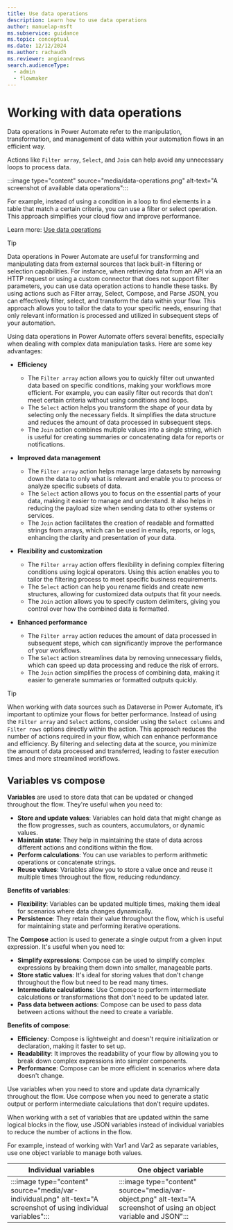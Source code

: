 ```yaml
---
title: Use data operations
description: Learn how to use data operations
author: manuelap-msft
ms.subservice: guidance
ms.topic: conceptual
ms.date: 12/12/2024
ms.author: rachaudh
ms.reviewer: angieandrews
search.audienceType: 
  - admin
  - flowmaker
---
```


# Working with data operations

Data operations in Power Automate refer to the manipulation, transformation, and management of data within your automation flows in an efficient way. 

Actions like `Filter array`, `Select`, and `Join` can help avoid any unnecessary loops to process data. 

:::image type="content" source="media/data-operations.png" alt-text="A screenshot of available data operations":::

For example, instead of using a condition in a loop to find elements in a table that match a certain criteria, you can use a filter or select operation. This approach simplifies your cloud flow and improve performance. 

Learn more: [Use data operations](/power-automate/data-operations)

>[!TIP]
>Data operations in Power Automate are useful for transforming and manipulating data from external sources that lack built-in filtering or selection capabilities. For instance, when retrieving data from an API via an HTTP request or using a custom connector that does not support filter parameters, you can use data operation actions to handle these tasks. By using actions such as Filter array, Select, Compose, and Parse JSON, you can effectively filter, select, and transform the data within your flow. This approach allows you to tailor the data to your specific needs, ensuring that only relevant information is processed and utilized in subsequent steps of your automation.

Using data operations in Power Automate offers several benefits, especially when dealing with complex data manipulation tasks. Here are some key advantages:

- **Efficiency**
  - The `Filter array` action allows you to quickly filter out unwanted data based on specific conditions, making your workflows more efficient. For example, you can easily filter out records that don't meet certain criteria without using conditions and loops.
  - The `Select` action helps you transform the shape of your data by selecting only the necessary fields. It simplifies the data structure and reduces the amount of data processed in subsequent steps.
  - The `Join` action combines multiple values into a single string, which is useful for creating summaries or concatenating data for reports or notifications.

- **Improved data management**
  - The `Filter array` action helps manage large datasets by narrowing down the data to only what is relevant and enable you to process or analyze specific subsets of data.
  - The `Select` action allows you to focus on the essential parts of your data, making it easier to manage and understand. It also helps in reducing the payload size when sending data to other systems or services.
  - The `Join` action facilitates the creation of readable and formatted strings from arrays, which can be used in emails, reports, or logs, enhancing the clarity and presentation of your data.

- **Flexibility and customization**
  - The `Filter array` action offers flexibility in defining complex filtering conditions using logical operators. Using this action enables you to tailor the filtering process to meet specific business requirements.
  - The `Select` action can help you rename fields and create new structures, allowing for customized data outputs that fit your needs.
  - The `Join` action allows you to specify custom delimiters, giving you control over how the combined data is formatted.

- **Enhanced performance**
  - The `Filter array` action reduces the amount of data processed in subsequent steps, which can significantly improve the performance of your workflows.
  - The `Select` action streamlines data by removing unnecessary fields, which can speed up data processing and reduce the risk of errors.
  - The `Join` action simplifies the process of combining data, making it easier to generate summaries or formatted outputs quickly.

>[!TIP]
>When working with data sources such as Dataverse in Power Automate, it’s important to optimize your flows for better performance. Instead of using the `Filter array` and `Select` actions, consider using the `Select columns` and `Filter rows` options directly within the action. This approach reduces the number of actions required in your flow, which can enhance performance and efficiency. By filtering and selecting data at the source, you minimize the amount of data processed and transferred, leading to faster execution times and more streamlined workflows.

## Variables vs compose

**Variables** are used to store data that can be updated or changed throughout the flow. They're useful when you need to:

- **Store and update values**: Variables can hold data that might change as the flow progresses, such as counters, accumulators, or dynamic values.
- **Maintain state**: They help in maintaining the state of data across different actions and conditions within the flow.
- **Perform calculations**: You can use variables to perform arithmetic operations or concatenate strings.
- **Reuse values**: Variables allow you to store a value once and reuse it multiple times throughout the flow, reducing redundancy.

**Benefits of variables**:

- **Flexibility**: Variables can be updated multiple times, making them ideal for scenarios where data changes dynamically.
- **Persistence**: They retain their value throughout the flow, which is useful for maintaining state and performing iterative operations.

The **Compose** action is used to generate a single output from a given input expression. It's useful when you need to:

- **Simplify expressions**: Compose can be used to simplify complex expressions by breaking them down into smaller, manageable parts.
- **Store static values**: It's ideal for storing values that don't change throughout the flow but need to be read many times. 
- **Intermediate calculations**: Use Compose to perform intermediate calculations or transformations that don't need to be updated later.
- **Pass data between actions**: Compose can be used to pass data between actions without the need to create a variable.

**Benefits of compose**:

- **Efficiency**: Compose is lightweight and doesn't require initialization or declaration, making it faster to set up.
- **Readability**: It improves the readability of your flow by allowing you to break down complex expressions into simpler components.
- **Performance**: Compose can be more efficient in scenarios where data doesn't change.

Use variables when you need to store and update data dynamically throughout the flow. Use compose when you need to generate a static output or perform intermediate calculations that don't require updates.

When working with a set of variables that are updated within the same logical blocks in the flow, use JSON variables instead of individual variables to reduce the number of actions in the flow. 

For example, instead of working with Var1 and Var2 as separate variables, use one object variable to manage both values.

| Individual variables | One object variable |
| --- | --- |
| :::image type="content" source="media/var-individual.png" alt-text="A screenshot of using individual variables"::: | :::image type="content" source="media/var-object.png" alt-text="A screenshot of using an object variable and JSON":::


